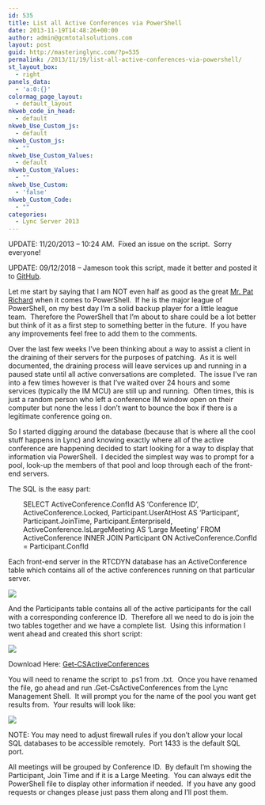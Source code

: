 ```yaml
---
id: 535
title: List all Active Conferences via PowerShell
date: 2013-11-19T14:48:26+00:00
author: admin@gcmtotalsolutions.com
layout: post
guid: http://masteringlync.com/?p=535
permalink: /2013/11/19/list-all-active-conferences-via-powershell/
st_layout_box:
  - right
panels_data:
  - 'a:0:{}'
colormag_page_layout:
  - default_layout
nkweb_code_in_head:
  - default
nkweb_Use_Custom_js:
  - default
nkweb_Custom_js:
  - ""
nkweb_Use_Custom_Values:
  - default
nkweb_Custom_Values:
  - ""
nkweb_Use_Custom:
  - 'false'
nkweb_Custom_Code:
  - ""
categories:
  - Lync Server 2013
---
```

UPDATE: 11/20/2013 &#8211; 10:24 AM.  Fixed an issue on the script.  Sorry everyone!

UPDATE: 09/12/2018 &#8211; Jameson took this script, made it better and posted it to <a href="https://github.com/ImNtReal/SfBScritps/blob/master/Get-CsActiveConferences.ps1" target="_blank" rel="noopener">GitHub</a>.

Let me start by saying that I am NOT even half as good as the great [Mr. Pat Richard](http://www.ehloworld.com/category/powershell) when it comes to PowerShell.  If he is the major league of PowerShell, on my best day I&#8217;m a solid backup player for a little league team.  Therefore the PowerShell that I&#8217;m about to share could be a lot better but think of it as a first step to something better in the future.  If you have any improvements feel free to add them to the comments.

Over the last few weeks I&#8217;ve been thinking about a way to assist a client in the draining of their servers for the purposes of patching.  As it is well documented, the draining process will leave services up and running in a paused state until all active conversations are completed.  The issue I&#8217;ve ran into a few times however is that I&#8217;ve waited over 24 hours and some services (typically the IM MCU) are still up and running.  Often times, this is just a random person who left a conference IM window open on their computer but none the less I don&#8217;t want to bounce the box if there is a legitimate conference going on.

So I started digging around the database (because that is where all the cool stuff happens in Lync) and knowing exactly where all of the active conference are happening decided to start looking for a way to display that information via PowerShell.  I decided the simplest way was to prompt for a pool, look-up the members of that pool and loop through each of the front-end servers.

The SQL is the easy part:

<p style="padding-left: 30px">
  SELECT ActiveConference.ConfId AS &#8216;Conference ID&#8217;, ActiveConference.Locked, Participant.UserAtHost AS &#8216;Participant&#8217;, Participant.JoinTime, Participant.EnterpriseId, ActiveConference.IsLargeMeeting AS &#8216;Large Meeting&#8217; FROM ActiveConference INNER JOIN Participant ON ActiveConference.ConfId = Participant.ConfId
</p>

Each front-end server in the RTCDYN database has an ActiveConference table which contains all of the active conferences running on that particular server.

<img class="alignnone wp-image-536 size-full" src="https://masteringlync.com/wp-content/uploads/2013/11/pic24.png?resize=300%2C195&ssl=1 300w" sizes="(max-width: 523px) 100vw, 523px" data-recalc-dims="1" />

And the Participants table contains all of the active participants for the call with a corresponding conference ID.  Therefore all we need to do is join the two tables together and we have a complete list.  Using this information I went ahead and created this short script:

<img class="alignnone wp-image-541 size-medium" src="https://masteringlync.com/wp-content/uploads/2013/11/pic35.png?w=946&ssl=1 946w" sizes="(max-width: 300px) 100vw, 300px" data-recalc-dims="1" />

Download Here: [Get-CSActiveConferences](http://masteringlync.com/wp-content/uploads/sites/2/2013/11/Get-CSActiveConferences.txt)

You will need to rename the script to .ps1 from .txt.  Once you have renamed the file, go ahead and run .Get-CsActiveConferences from the Lync Management Shell.  It will prompt you for the name of the pool you want get results from.  Your results will look like:

<img class="alignnone wp-image-544 size-large" src="https://masteringlync.com/wp-content/uploads/2013/11/pic12.png?w=1373&ssl=1 1373w" sizes="(max-width: 800px) 100vw, 800px" data-recalc-dims="1" />

NOTE: You may need to adjust firewall rules if you don&#8217;t allow your local SQL databases to be accessible remotely.  Port 1433 is the default SQL port.

All meetings will be grouped by Conference ID.  By default I&#8217;m showing the Participant, Join Time and if it is a Large Meeting.  You can always edit the PowerShell file to display other information if needed.  If you have any good requests or changes please just pass them along and I&#8217;ll post them.